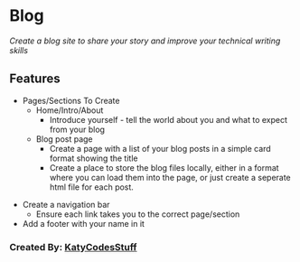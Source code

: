# Blog
                        
*Create a blog site to share your story and improve your technical writing skills*

## Features
* Pages/Sections To Create
	- Home/Intro/About
		- Introduce yourself - tell the world about you and what to expect from your blog
	- Blog post page
		- Create a page with a list of your blog posts in a simple card format showing the title
		- Create a place to store the blog files locally, either in a format where you can load them into the page, or just create a seperate html file for each post.
- Create a navigation bar
	- Ensure each link takes you to the correct page/section
- Add a footer with your name in it

### Created By: [KatyCodesStuff](https://twitter.com/KatyCodesStuff) 
